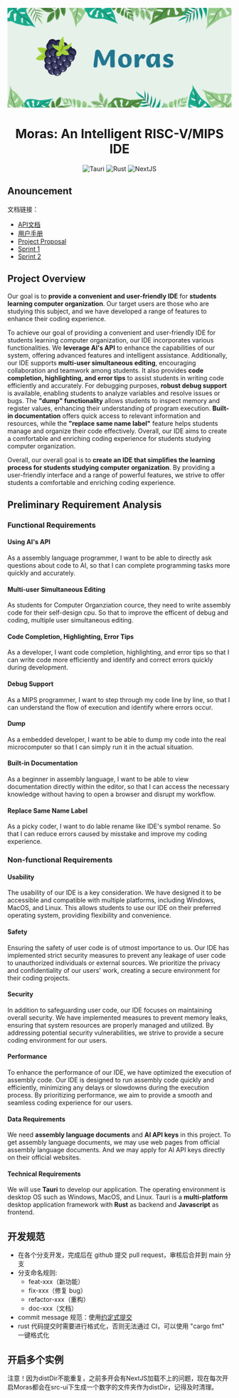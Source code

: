 <div align="center">

![poster](reports/img/poster.png)

# Moras: An Intelligent RISC-V/MIPS IDE

![Tauri](https://img.shields.io/badge/Tauri-1.6.2-brightgreen?style=flat-square)
![Rust](https://img.shields.io/badge/rust--analyzer-0.0.1-brightgreen?style=flat-square)
![NextJS](https://img.shields.io/badge/NextJS-^14.1.4-brightgreen?style=flat-square)

</div>

## Anouncement

文档链接：

- [API文档](https://sustech-cs304.github.io/team-project-24spring-0/moras/)
- [用户手册](https://rosswasd.github.io/team-project-24spring-0/)
- [Project Proposal](https://github.com/sustech-cs304/team-project-24spring-0/blob/main/reports/Team%20Project%20-%20Proposal.md)
- [Sprint 1](https://github.com/sustech-cs304/team-project-24spring-0/blob/main/reports/sprint1/design-team0.md)
- [Sprint 2]()

## Project Overview

Our goal is to **provide a convenient and user-friendly IDE** for **students learning computer organization**. Our target users are those who are studying this subject, and we have developed a range of features to enhance their coding experience.

To achieve our goal of providing a convenient and user-friendly IDE for students learning computer organization, our IDE incorporates various functionalities. We **leverage AI's API** to enhance the capabilities of our system, offering advanced features and intelligent assistance. Additionally, our IDE supports **multi-user simultaneous editing**, encouraging collaboration and teamwork among students. It also provides **code completion, highlighting, and error tips** to assist students in writing code efficiently and accurately. For debugging purposes, **robust debug support** is available, enabling students to analyze variables and resolve issues or bugs. The **"dump" functionality** allows students to inspect memory and register values, enhancing their understanding of program execution. **Built-in documentation** offers quick access to relevant information and resources, while the **"replace same name label"** feature helps students manage and organize their code effectively. Overall, our IDE aims to create a comfortable and enriching coding experience for students studying computer organization.

Overall, our overall goal is to **create an IDE that simplifies the learning process for students studying computer organization**. By providing a user-friendly interface and a range of powerful features, we strive to offer students a comfortable and enriching coding experience.

## Preliminary Requirement Analysis

### Functional Requirements

#### Using AI's API

As a assembly language programmer, I want to be able to directly ask questions about code to AI, so that I can complete programming tasks more quickly and accurately.

#### Multi-user Simultaneous Editing

As students for Computer Organziation cource, they need to write assembly code for their self-design cpu. So that to improve the efficent of debug and coding, multiple user simultaneous editing.

#### Code Completion, Highlighting, Error Tips

As a developer, I want code completion, highlighting, and error tips so that I can write code more efficiently and identify and correct errors quickly during development.

#### Debug Support

As a MIPS programmer, I want to step through my code line by line, so that I can understand the flow of execution and identify where errors occur.

#### Dump

As a embedded developer, I want to be able to dump my code into the real microcomputer so that I can simply run it in the actual situation.

#### Built-in Documentation

As a beginner in assembly language, I want to be able to view documentation directly within the editor, so that I can access the necessary knowledge without having to open a browser and disrupt my workflow.

#### Replace Same Name Label

As a picky coder, I want to do lable rename like IDE's symbol rename. So that I can reduce errors caused by misstake and improve my coding experience.

### Non-functional Requirements

#### Usability

The usability of our IDE is a key consideration. We have designed it to be accessible and compatible with multiple platforms, including Windows, MacOS, and Linux. This allows students to use our IDE on their preferred operating system, providing flexibility and convenience.

#### Safety

Ensuring the safety of user code is of utmost importance to us. Our IDE has implemented strict security measures to prevent any leakage of user code to unauthorized individuals or external sources. We prioritize the privacy and confidentiality of our users' work, creating a secure environment for their coding projects.

#### Security

In addition to safeguarding user code, our IDE focuses on maintaining overall security. We have implemented measures to prevent memory leaks, ensuring that system resources are properly managed and utilized. By addressing potential security vulnerabilities, we strive to provide a secure coding environment for our users.

#### Performance

To enhance the performance of our IDE, we have optimized the execution of assembly code. Our IDE is designed to run assembly code quickly and efficiently, minimizing any delays or slowdowns during the execution process. By prioritizing performance, we aim to provide a smooth and seamless coding experience for our users.

#### Data Requirements

We need **assembly language documents** and **AI API keys** in this project. To get assembly language documents, we may use web pages from official assembly language documents. And we may apply for AI API keys directly on their official websites.

#### Technical Requirements

We will use **Tauri** to develop our application. The operating environment is desktop OS such as Windows, MacOS, and Linux. Tauri is a **multi-platform** desktop application framework with **Rust** as backend and **Javascript** as frontend.

## 开发规范

- 在各个分支开发，完成后在 github 提交 pull request，审核后合并到 main 分支
- 分支命名规则:
  - feat-xxx（新功能）
  - fix-xxx（修复 bug）
  - refactor-xxx（重构）
  - doc-xxx（文档）
- commit message 规范：使用[约定式提交](https://www.conventionalcommits.org/zh-hans/v1.0.0/)
- rust 代码提交时需要进行格式化，否则无法通过 CI，可以使用 "cargo fmt" 一键格式化

## 开启多个实例

注意！因为distDir不能重复，之前多开会有NextJS加载不上的问题，现在每次开启Moras都会在src-ui下生成一个数字的文件夹作为distDir，记得及时清理。
